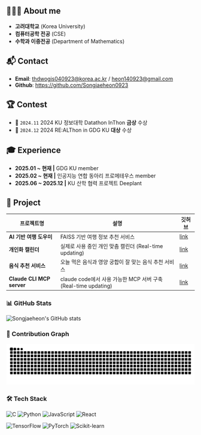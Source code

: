 ## 👩🏻‍💻 About me 
- **고려대학교** (Korea University) 
- **컴퓨터공학 전공** (CSE)   
- **수학과 이중전공** (Department of Mathematics)

## 📬 Contact
- **Email**: [thdwogjs040923@korea.ac.kr](thdwogjs040923@korea.ac.kr) / [heon140923@gmail.com](heon140923@gmail.com)
- **Github**: https://github.com/Songjaeheon0923
    
## 🏆 Contest
- 🥈 `2024.11` 2024 KU 정보대학 Datathon InThon **금상** 수상
- 🥇 `2024.12` 2024 RE:ALThon in GDG KU **대상** 수상

## 🎓 Experience
- **2025.01 ~ 현재  |**  GDG KU member
- **2025.02 ~ 현재  |**  인공지능 연합 동아리 프로메테우스 member
- **2025.06 ~ 2025.12  |**  KU 산학 협력 프로젝트 Deeplant


## 📃 Project

| 프로젝트명 | 설명 | 깃허브 |
|------------|------|--------|
| **AI 기반 여행 도우미** | FAISS 기반 여행 정보 추천 서비스 | [link](https://github.com/Songjaeheon0923/Solution_challenge_2025) |
| **개인화 캘린더** | 실제로 사용 중인 개인 맞춤 캘린더 (Real-time updating) | [link](https://github.com/Songjaeheon0923/personal-calendar-web) |
| **음식 추천 서비스** | 오늘 먹은 음식과 영양 궁합이 잘 맞는 음식 추천 서비스 | [link](https://github.com/Songjaeheon0923/2025_1_Food_recommendation_service) |
| **Claude CLI MCP server** | claude code에서 사용 가능한 MCP 서버 구축 (Real-time updating) | [link](https://github.com/Songjaeheon0923/Useful-MCP-server) |

### 📊 GitHub Stats

![Songjaeheon's GitHub stats](https://github-readme-stats.vercel.app/api?username=Songjaeheon0923&show_icons=true&theme=tokyonight)

### 🐍 Contribution Graph

![snake gif](https://github.com/Songjaeheon0923/Songjaeheon0923/blob/output/github-contribution-grid-snake.svg)



### 🛠 Tech Stack

![C](https://img.shields.io/badge/C-00599C?style=flat&logo=c&logoColor=white)
![Python](https://img.shields.io/badge/Python-3776AB?style=flat&logo=python&logoColor=white)
![JavaScript](https://img.shields.io/badge/JavaScript-F7DF1E?style=flat&logo=javascript&logoColor=black)
![React](https://img.shields.io/badge/React-20232A?style=flat&logo=react&logoColor=61DAFB)

![TensorFlow](https://img.shields.io/badge/TensorFlow-FF6F00?style=flat&logo=tensorflow&logoColor=white)
![PyTorch](https://img.shields.io/badge/PyTorch-EE4C2C?style=flat&logo=pytorch&logoColor=white)
![Scikit-learn](https://img.shields.io/badge/Scikit--Learn-F7931E?style=flat&logo=scikit-learn&logoColor=white)




